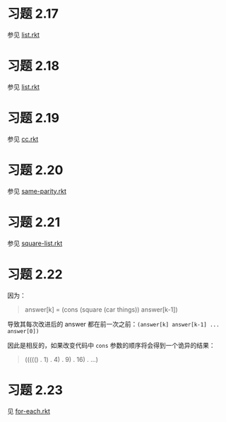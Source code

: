 # 习题 2.17 

参见 [list.rkt](./list.rkt) 

# 习题 2.18

参见 [list.rkt](./list.rkt) 

# 习题 2.19 

参见 [cc.rkt](./cc.rkt) 

# 习题 2.20 

参见 [same-parity.rkt](./same-parity.rkt)

# 习题 2.21 

参见 [square-list.rkt](./square-list.rkt) 

# 习题 2.22 

因为：

> answer[k] = (cons (square (car things)) answer[k-1])

导致其每次改进后的 answer 都在前一次之前：`(answer[k] answer[k-1] ... answer[0])`

因此是相反的，如果改变代码中 `cons` 参数的顺序将会得到一个诡异的结果：

> ((((() . 1) . 4) . 9) . 16) . ...)


# 习题 2.23 

见 [for-each.rkt](./for-each.rkt) 


